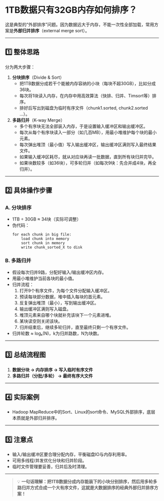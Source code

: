 # 1TB数据只有32GB内存如何排序？

这是典型的“外部排序”问题。因为数据远大于内存，不能一次性全部加载，常用方案是**外部归并排序**（external merge sort）。

---

## 1️⃣ 整体思路

分为两大步骤：

1. **分块排序**（Divide & Sort）  
   - 把1TB数据分成若干个能被内存容纳的小块（每块不超30GB），比如分成36块。
   - 每次将1块读入内存，在内存中用高效算法（快排、归并、Timsort等）排序。
   - 排好后写出到磁盘为临时有序文件（chunk1.sorted, chunk2.sorted ...）。
2. **多路归并**（K-way Merge）  
   - 多个有序块无法全部装入内存，于是设置输入缓冲区和输出缓冲区。
   - 每次从每个有序块读入一部分（如几百MB），用最小堆维护每个块的最小元素。
   - 每次弹出堆顶（最小值）写入输出缓冲区，输出缓冲区满则写入最终结果文件。
   - 如果输入缓冲区耗尽，就从对应块再读一批数据，直到所有块归并完毕。
   - 如果块数较多（如36块），可多轮归并（如每次9块：先合并成4块，再全归并）。

---

## 2️⃣ 具体操作步骤

### A. 分块排序

- 1TB ÷ 30GB ≈ 34块（实际可调整）
- 伪代码：
    ```
    for each chunk in big file:
        load chunk into memory
        sort chunk in memory
        write chunk_sorted_X to disk
    ```

### B. 多路归并

- 假设每次归并9路，分配好输入/输出缓冲区内存。
- 用最小堆维护当前各块的最小值。
- 归并流程：
    1. 打开9个有序文件，为每个文件分配输入缓冲区。
    2. 预读每块部分数据，堆中插入每块的首元素。
    3. 反复弹出堆顶（最小），写到输出缓冲区。
    4. 输出缓冲区满则写入磁盘。
    5. 堆顶元素来自哪个块就补充该块下一个元素进堆。
    6. 某块读空则关闭该块。
    7. 归并结束后，继续多轮归并，直至最终只剩一个有序文件。
- 归并轮数 ≈ logₖ(N)，k为归并路数，N为块数。

---

## 3️⃣ 总结流程图

1. **数据分块 → 内存排序 → 写入临时有序文件**
2. **多路归并（分批/多轮） → 最终有序大文件**

---

## 4️⃣ 实际案例

- Hadoop MapReduce中的Sort、Linux的sort命令、MySQL外部排序，底层本质就是外部归并排序。

---

## 5️⃣ 注意点

- 输入/输出缓冲区要合理分配内存，平衡磁盘IO与内存利用率。
- 可用多线程/并发优化分块和归并阶段。
- 临时文件管理要妥善，归并后及时清理。

---

> 💡 **一句话理解：把1TB数据分成内存能装下的小块分别排序，然后用多轮多路归并方式合成一个大有序文件，这就是大数据排序的经典外部归并排序方案！**